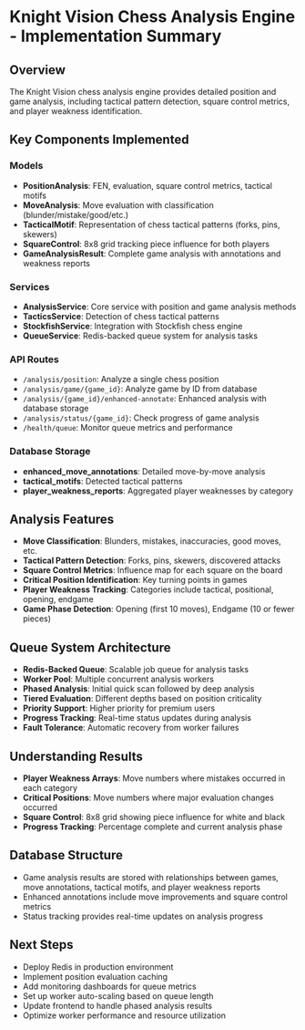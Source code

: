 # Knight Vision Chess Analysis Engine - Implementation Summary

## Overview
The Knight Vision chess analysis engine provides detailed position and game analysis, including tactical pattern detection, square control metrics, and player weakness identification.

## Key Components Implemented

### Models
- **PositionAnalysis**: FEN, evaluation, square control metrics, tactical motifs
- **MoveAnalysis**: Move evaluation with classification (blunder/mistake/good/etc.)
- **TacticalMotif**: Representation of chess tactical patterns (forks, pins, skewers)
- **SquareControl**: 8x8 grid tracking piece influence for both players
- **GameAnalysisResult**: Complete game analysis with annotations and weakness reports

### Services
- **AnalysisService**: Core service with position and game analysis methods
- **TacticsService**: Detection of chess tactical patterns
- **StockfishService**: Integration with Stockfish chess engine
- **QueueService**: Redis-backed queue system for analysis tasks

### API Routes
- `/analysis/position`: Analyze a single chess position
- `/analysis/game/{game_id}`: Analyze game by ID from database
- `/analysis/{game_id}/enhanced-annotate`: Enhanced analysis with database storage
- `/analysis/status/{game_id}`: Check progress of game analysis
- `/health/queue`: Monitor queue metrics and performance

### Database Storage
- **enhanced_move_annotations**: Detailed move-by-move analysis
- **tactical_motifs**: Detected tactical patterns
- **player_weakness_reports**: Aggregated player weaknesses by category

## Analysis Features
- **Move Classification**: Blunders, mistakes, inaccuracies, good moves, etc.
- **Tactical Pattern Detection**: Forks, pins, skewers, discovered attacks
- **Square Control Metrics**: Influence map for each square on the board
- **Critical Position Identification**: Key turning points in games
- **Player Weakness Tracking**: Categories include tactical, positional, opening, endgame
- **Game Phase Detection**: Opening (first 10 moves), Endgame (10 or fewer pieces)

## Queue System Architecture
- **Redis-Backed Queue**: Scalable job queue for analysis tasks
- **Worker Pool**: Multiple concurrent analysis workers
- **Phased Analysis**: Initial quick scan followed by deep analysis
- **Tiered Evaluation**: Different depths based on position criticality
- **Priority Support**: Higher priority for premium users
- **Progress Tracking**: Real-time status updates during analysis
- **Fault Tolerance**: Automatic recovery from worker failures

## Understanding Results
- **Player Weakness Arrays**: Move numbers where mistakes occurred in each category
- **Critical Positions**: Move numbers where major evaluation changes occurred
- **Square Control**: 8x8 grid showing piece influence for white and black
- **Progress Tracking**: Percentage complete and current analysis phase

## Database Structure
- Game analysis results are stored with relationships between games, move annotations, tactical motifs, and player weakness reports
- Enhanced annotations include move improvements and square control metrics
- Status tracking provides real-time updates on analysis progress

## Next Steps
- Deploy Redis in production environment
- Implement position evaluation caching
- Add monitoring dashboards for queue metrics
- Set up worker auto-scaling based on queue length
- Update frontend to handle phased analysis results
- Optimize worker performance and resource utilization